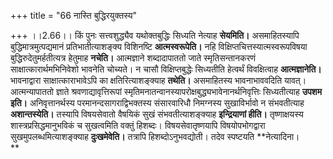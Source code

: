 +++
title = "66 नास्ति बुद्धिरयुक्तस्य"

+++
।।2.66।। किं पुनः सत्त्वशुद्ध्यैव यथोक्तबुद्धिः सिध्यति नेत्याह 
**सेयमिति।** असमाहितस्यापि बुद्धिमात्रमुत्पद्यमानं प्रतिभातीत्याशङ्क्य
विशिनष्टि **आत्मस्वरूपेति।** नहि विक्षिप्तचित्तस्यात्मस्वरूपविषया
बुद्धिरुदेतुमर्हतीत्यत्र हेतुमाह **नचेति।** आत्मज्ञाने शब्दादापाततो
जाते स्मृतिसन्तानकरणं साक्षात्कारार्थमभिनिवेशो भावनेति चोच्यते। न चासौ
विक्षिप्तबुद्धेः सिध्यतीति हेत्वर्थं विवक्षित्वाह **आत्मज्ञानेति।**
भावनाद्वारा साक्षात्काराभावेऽपि का क्षतिरित्याशङ्क्याह **तथेति।**
असमाहितस्य भावनाभाववदिति यावत्। आत्मन्यापाततो ज्ञाते
श्रवणाद्यावृत्तिरूपां
स्मृतिमनातन्वानस्यापरोक्षबुद्ध्यभावेनानर्थनिवृत्तिः सिध्यतीत्याह **उपशम
इति।** अनिवृत्तानर्थस्य परमानन्दसागराद्विभक्तस्य संसारवारिधौ निमग्नस्य
सुखाविर्भावो न संभवतीत्याह **अशान्तस्येति।** तस्यापि विषयसेवातो
वैषयिकं सुखं संभवतीत्याशङ्क्याह **इन्द्रियाणां हीति।** तृष्णाक्षयस्य
शास्त्रप्रसिद्धमानुभविकं च सुखत्वमिति वक्तुं हिशब्दः। विषयसेवातृष्णयापि
विषयोपभोगद्वारा सुखमुपलब्धमित्याशङ्क्याह **दुःखमेवेति।** तत्रापि
हिशब्दोऽनुभवद्योती। तदेव स्पष्टयति  **नेत्यादिना।  
**
